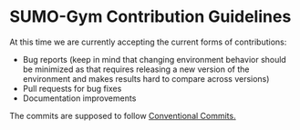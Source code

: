 # SUMO-Gym Contribution Guidelines

At this time we are currently accepting the current forms of contributions:

- Bug reports (keep in mind that changing environment behavior should be minimized as that requires releasing a new version of the environment and makes results hard to compare across versions)
- Pull requests for bug fixes
- Documentation improvements

The commits are supposed to follow [Conventional Commits.](https://www.conventionalcommits.org/)


